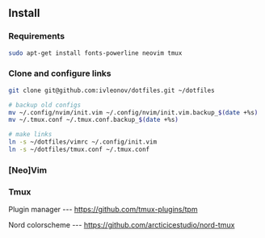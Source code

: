 ## Install
### Requirements
```sh
sudo apt-get install fonts-powerline neovim tmux
```

### Clone and configure links
```sh
git clone git@github.com:ivleonov/dotfiles.git ~/dotfiles

# backup old configs
mv ~/.config/nvim/init.vim ~/.config/nvim/init.vim.backup_$(date +%s)
mv ~/.tmux.conf ~/.tmux.conf.backup_$(date +%s)

# make links
ln -s ~/dotfiles/vimrc ~/.config/init.vim
ln -s ~/dotfiles/tmux.conf ~/.tmux.conf
```

### [Neo]Vim

### Tmux
Plugin manager --- https://github.com/tmux-plugins/tpm

Nord colorscheme --- https://github.com/arcticicestudio/nord-tmux
